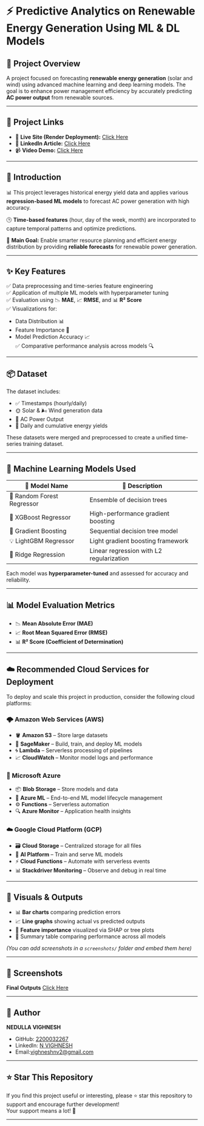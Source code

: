 # ⚡ Predictive Analytics on Renewable Energy Generation Using ML & DL Models

## 🚀 Project Overview

A project focused on forecasting **renewable energy generation** (solar and wind) using advanced machine learning and deep learning models. The goal is to enhance power management efficiency by accurately predicting **AC power output** from renewable sources.

---

## 🔗 Project Links

- 🔗 **Live Site (Render Deployment):** [Click Here](https://github.com/Naveen939258)
- 📰 **LinkedIn Article:** [Click Here](https://www.linkedin.com/in/kakarla-naveen-2092411b3/)
- 📹 **Video Demo:** [Click Here](https://drive.google.com/file/d/10rZlQkN3P1XIL227NBTmv4J-bFpT5J7R/view?usp=sharing)

---

## 📖 Introduction

📊 This project leverages historical energy yield data and applies various **regression-based ML models** to forecast AC power generation with high accuracy.

🕒 **Time-based features** (hour, day of the week, month) are incorporated to capture temporal patterns and optimize predictions.

🎯 **Main Goal:** Enable smarter resource planning and efficient energy distribution by providing **reliable forecasts** for renewable power generation.

---

## ✨ Key Features

✅ Data preprocessing and time-series feature engineering  
✅ Application of multiple ML models with hyperparameter tuning  
✅ Evaluation using 📉 **MAE**, 📈 **RMSE**, and 📊 **R² Score**  
✅ Visualizations for:
- Data Distribution 📊
- Feature Importance 🌟
- Model Prediction Accuracy 📈  
✅ Comparative performance analysis across models 🔍

---

## 📦 Dataset

The dataset includes:
- ✅ Timestamps (hourly/daily)
- 🌞 Solar & 🌬️ Wind generation data
- 🔌 AC Power Output
- 📅 Daily and cumulative energy yields

These datasets were merged and preprocessed to create a unified time-series training dataset.

---

## 🤖 Machine Learning Models Used

| 🔢 Model Name                | 🔧 Description                        |
|-----------------------------|---------------------------------------|
| 🌲 Random Forest Regressor  | Ensemble of decision trees            |
| 🚀 XGBoost Regressor        | High-performance gradient boosting    |
| 🌄 Gradient Boosting        | Sequential decision tree model        |
| 💡 LightGBM Regressor       | Light gradient boosting framework     |
| 📐 Ridge Regression         | Linear regression with L2 regularization |

Each model was **hyperparameter-tuned** and assessed for accuracy and reliability.

---

## 📊 Model Evaluation Metrics

- 📉 **Mean Absolute Error (MAE)**
- 📈 **Root Mean Squared Error (RMSE)**
- 📊 **R² Score (Coefficient of Determination)**

---

## ☁️ Recommended Cloud Services for Deployment

To deploy and scale this project in production, consider the following cloud platforms:

### 🌩️ Amazon Web Services (AWS)
- 🪣 **Amazon S3** – Store large datasets
- 🧪 **SageMaker** – Build, train, and deploy ML models
- 🌀 **Lambda** – Serverless processing of pipelines
- 📈 **CloudWatch** – Monitor model logs and performance

### 🔷 Microsoft Azure
- 📦 **Blob Storage** – Store models and data
- 🧠 **Azure ML** – End-to-end ML model lifecycle management
- ⚙️ **Functions** – Serverless automation
- 🔍 **Azure Monitor** – Application health insights

### ☁️ Google Cloud Platform (GCP)
- 🗃️ **Cloud Storage** – Centralized storage for all files
- 🤖 **AI Platform** – Train and serve ML models
- ⚡ **Cloud Functions** – Automate with serverless events
- 📊 **Stackdriver Monitoring** – Observe and debug in real time

---

## 📸 Visuals & Outputs

- 📊 **Bar charts** comparing prediction errors  
- 📈 **Line graphs** showing actual vs predicted outputs  
- 🌟 **Feature importance** visualized via SHAP or tree plots  
- 🧾 Summary table comparing performance across all models  

*(You can add screenshots in a `screenshots/` folder and embed them here)*

---

## 📸 Screenshots

**Final Outputs**
[Click Here](Final_Outputs/)

---

## 👤 Author

**NEDULLA VIGHNESH**  
- GitHub: [2200032267](https://github.com/2200032267)  
- LinkedIn: [N VIGHNESH](https://www.linkedin.com/in/n-vighnesh-5b74aa24a)  
- Email:vighneshnv2@gmail.com
---
## ⭐ Star This Repository

If you find this project useful or interesting, please ⭐ star this repository to support and encourage further development!  
Your support means a lot! 🙏

---

